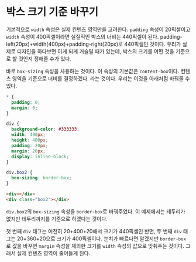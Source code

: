 # 박스 크기 기준 바꾸기
기본적으로 `width` 속성은 실제 컨텐츠 영역만을 고려한다. `padding` 속성이 20픽셀이고 `width` 속성이 400픽셀이라면 실질적인 박스의 너비는 440픽셀이 된다. padding-left(20px)+width(400px)+padding-right(20px)로 440픽셀인 것이다. 우리가 실제로 디자인을 하다보면 이게 되게 거슬릴 때가 있는데, 박스의 크기를 어떤 것을 기준으로 할 것인지 정해줄 수가 있다.

바로 `box-sizing` 속성을 사용하는 것이다. 이 속성의 기본값은 `content-box`이다. 컨텐츠 영역을 기준으로 너비를 결정하겠다. 라는 것이다. 우리는 이것을 아래처럼 바꿔줄 수 있다.

```css
* {
  padding: 0;
  margin: 0;
}

div {
  background-color: #333333;
  width: 400px;
  height: 400px;
  padding: 20px;
  margin: 20px;
  display: inline-block;
}

div.box2 {
  box-sizing: border-box;
}
```

```html
<div></div>
<div class="box2"></div>
```

`div.box2`의 `box-sizing` 속성을 `border-box`로 바꿔주었다. 이 예제에서는 테두리가 없지만 테두리까지를 기준으로 하겠다는 것이다.

첫 번째 `div` 태그는 여전히 20+400+20해서 크기가 440픽셀인 반면, 두 번째 `div` 태그는 20+360+20으로 크기가 400픽셀이다. 눈치가 빠르다면 알겠지만 `border-box`로 값을 바꾸면 `margin` 속성을 제외한 크기를 `width` 속성의 값으로 맞춰주는 것이다. 그래서 실제 컨텐츠 영역이 줄어들게 된다.